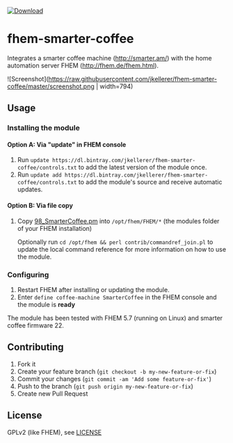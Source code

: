 [![Download](https://api.bintray.com/packages/jkellerer/fhem-smarter-coffee/fhem/images/download.svg) ](https://bintray.com/jkellerer/fhem-smarter-coffee/fhem/_latestVersion)

# fhem-smarter-coffee

Integrates a smarter coffee machine (http://smarter.am/) with the home automation server FHEM (http://fhem.de/fhem.html).

![Screenshot](https://raw.githubusercontent.com/jkellerer/fhem-smarter-coffee/master/screenshot.png | width=794)

Usage
-----

### Installing the module

#### Option A: Via "update" in FHEM console

1. Run `update https://dl.bintray.com/jkellerer/fhem-smarter-coffee/controls.txt` to
   add the latest version of the module once.
2. Run `update add https://dl.bintray.com/jkellerer/fhem-smarter-coffee/controls.txt`
   to add the module's source and receive automatic updates.


#### Option B: Via file copy

1. Copy [98_SmarterCoffee.pm](fhem/FHEM/98_SmarterCoffee.pm)
   into `/opt/fhem/FHEM/*` (the modules folder of your FHEM installation)

   Optionally run `cd /opt/fhem && perl contrib/commandref_join.pl` to update the local command reference for more information on how to use the module.

### Configuring

1. Restart FHEM after installing or updating the module.
3. Enter `define coffee-machine SmarterCoffee` in the FHEM console
   and the module is **ready**

The module has been tested with FHEM 5.7 (running on Linux) and smarter coffee firmware 22.

Contributing
------------

1. Fork it
2. Create your feature branch (`git checkout -b my-new-feature-or-fix`)
3. Commit your changes (`git commit -am 'Add some feature-or-fix'`)
4. Push to the branch (`git push origin my-new-feature-or-fix`)
5. Create new Pull Request

License
-------

GPLv2 (like FHEM), see [LICENSE](LICENSE)

